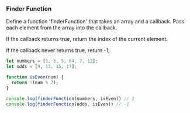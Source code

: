 ### Finder Function

Define a function 'finderFunction' that takes an array and a callback. Pass each element from the array into the callback. 

If the callback returns true, return the index of the current element. 

If the callback never returns true,
return -1;

```javascript
let numbers = [1, 3, 5, 64, 7, 12];
let odds = [9, 13, 15, 17];

function isEven(num) {
  return !(num % 2);
}

console.log(finderFunction(numbers, isEven)) // 3
console.log(finderFunction(odds, isEven)) // -1
```
